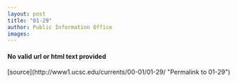 ```yaml
---
layout: post
title: "01-29"
author: Public Information Office
images:
---
```


<h4>No valid url or html text provided</h4>
[source](http://www1.ucsc.edu/currents/00-01/01-29/ "Permalink to 01-29")
